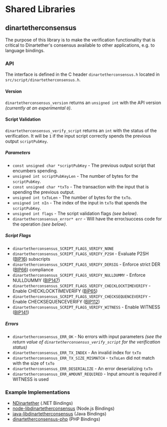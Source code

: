 Shared Libraries
================

## dinartetherconsensus

The purpose of this library is to make the verification functionality that is critical to Dinartether's consensus available to other applications, e.g. to language bindings.

### API

The interface is defined in the C header `dinartetherconsensus.h` located in  `src/script/dinartetherconsensus.h`.

#### Version

`dinartetherconsensus_version` returns an `unsigned int` with the API version *(currently at an experimental `0`)*.

#### Script Validation

`dinartetherconsensus_verify_script` returns an `int` with the status of the verification. It will be `1` if the input script correctly spends the previous output `scriptPubKey`.

##### Parameters
- `const unsigned char *scriptPubKey` - The previous output script that encumbers spending.
- `unsigned int scriptPubKeyLen` - The number of bytes for the `scriptPubKey`.
- `const unsigned char *txTo` - The transaction with the input that is spending the previous output.
- `unsigned int txToLen` - The number of bytes for the `txTo`.
- `unsigned int nIn` - The index of the input in `txTo` that spends the `scriptPubKey`.
- `unsigned int flags` - The script validation flags *(see below)*.
- `dinartetherconsensus_error* err` - Will have the error/success code for the operation *(see below)*.

##### Script Flags
- `dinartetherconsensus_SCRIPT_FLAGS_VERIFY_NONE`
- `dinartetherconsensus_SCRIPT_FLAGS_VERIFY_P2SH` - Evaluate P2SH ([BIP16](https://github.com/bitcoin/bips/blob/master/bip-0016.mediawiki)) subscripts
- `dinartetherconsensus_SCRIPT_FLAGS_VERIFY_DERSIG` - Enforce strict DER ([BIP66](https://github.com/bitcoin/bips/blob/master/bip-0066.mediawiki)) compliance
- `dinartetherconsensus_SCRIPT_FLAGS_VERIFY_NULLDUMMY` - Enforce NULLDUMMY ([BIP147](https://github.com/bitcoin/bips/blob/master/bip-0147.mediawiki))
- `dinartetherconsensus_SCRIPT_FLAGS_VERIFY_CHECKLOCKTIMEVERIFY` - Enable CHECKLOCKTIMEVERIFY ([BIP65](https://github.com/bitcoin/bips/blob/master/bip-0065.mediawiki))
- `dinartetherconsensus_SCRIPT_FLAGS_VERIFY_CHECKSEQUENCEVERIFY` - Enable CHECKSEQUENCEVERIFY ([BIP112](https://github.com/bitcoin/bips/blob/master/bip-0112.mediawiki))
- `dinartetherconsensus_SCRIPT_FLAGS_VERIFY_WITNESS` - Enable WITNESS ([BIP141](https://github.com/bitcoin/bips/blob/master/bip-0141.mediawiki))

##### Errors
- `dinartetherconsensus_ERR_OK` - No errors with input parameters *(see the return value of `dinartetherconsensus_verify_script` for the verification status)*
- `dinartetherconsensus_ERR_TX_INDEX` - An invalid index for `txTo`
- `dinartetherconsensus_ERR_TX_SIZE_MISMATCH` - `txToLen` did not match with the size of `txTo`
- `dinartetherconsensus_ERR_DESERIALIZE` - An error deserializing `txTo`
- `dinartetherconsensus_ERR_AMOUNT_REQUIRED` - Input amount is required if WITNESS is used

### Example Implementations
- [NDinartether](https://github.com/NicolasDorier/NDinartether/blob/master/NDinartether/Script.cs#L814) (.NET Bindings)
- [node-libdinartetherconsensus](https://github.com/bitpay/node-libdinartetherconsensus) (Node.js Bindings)
- [java-libdinartetherconsensus](https://github.com/dexX7/java-libdinartetherconsensus) (Java Bindings)
- [dinartetherconsensus-php](https://github.com/Bit-Wasp/dinartetherconsensus-php) (PHP Bindings)
